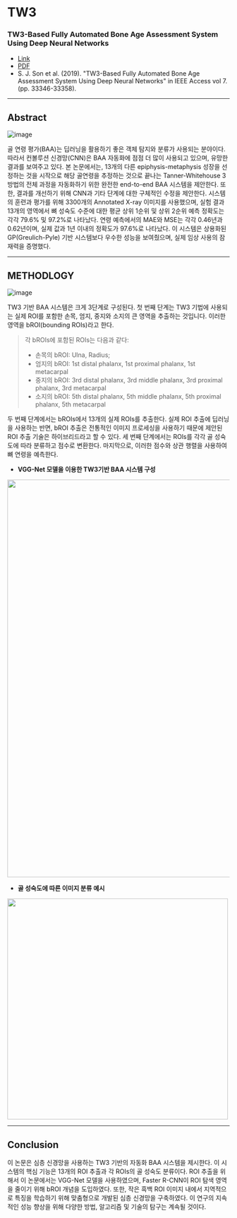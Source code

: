 # TW3
### TW3-Based Fully Automated Bone Age Assessment System Using Deep Neural Networks
- [Link](https://ieeexplore.ieee.org/document/8660640)
- [PDF](https://ieeexplore.ieee.org/stamp/stamp.jsp?arnumber=8660640)
- S. J. Son et al. (2019). "TW3-Based Fully Automated Bone Age Assessment System Using Deep Neural Networks" in IEEE Access vol 7. (pp. 33346-33358).

----------
## Abstract
![image](https://user-images.githubusercontent.com/121841464/228781311-7ebfa2d0-d44d-478c-b772-9fec63ec40c4.png)

골 연령 평가(BAA)는 딥러닝을 활용하기 좋은 객체 탐지와 분류가 사용되는 분야이다. 따라서 컨볼루션 신경망(CNN)은 BAA 자동화에 점점 더 많이 사용되고 있으며, 유망한 결과를 보여주고 있다. 본 논문에서는, 13개의 다른 epiphysis-metaphysis 성장을 선정하는 것을 시작으로 해당 골연령을 추정하는 것으로 끝나는 Tanner-Whitehouse 3 방법의 전체 과정을 자동화하기 위한 완전한 end-to-end BAA 시스템을 제안한다. 또한, 결과를 개선하기 위해 CNN과 기타 단계에 대한 구체적인 수정을 제안한다. 시스템의 훈련과 평가를 위해 3300개의 Annotated X-ray 이미지를 사용했으며, 실험 결과 13개의 영역에서 뼈 성숙도 수준에 대한 평균 상위 1순위 및 상위 2순위 예측 정확도는 각각 79.6% 및 97.2%로 나타났다. 연령 예측에서의 MAE와 MSE는 각각 0.46년과 0.62년이며, 실제 값과 1년 이내의 정확도가 97.6%로 나타났다. 이 시스템은 상용화된 GP(Greulich-Pyle) 기반 시스템보다 우수한 성능을 보여줬으며, 실제 임상 사용의 잠재력을 증명했다.

----------
## METHODLOGY
![image](https://user-images.githubusercontent.com/121841464/228777174-a270e7d2-4853-4d45-8e2c-a79c3dacfd82.png)

TW3 기반 BAA 시스템은 크게 3단계로 구성된다. 첫 번째 단계는 TW3 기법에 사용되는 실제 ROI를 포함한 손목, 엄지, 중지와 소지의 큰 영역을 추출하는 것입니다. 이러한 영역을 bROI(bounding ROIs)라고 한다.<br>
> 각 bROIs에 포함된 ROIs는 다음과 같다:
> - 손목의 bROI: Ulna, Radius;
> - 엄지의 bROI: 1st distal phalanx, 1st proximal phalanx, 1st metacarpal
> - 중지의 bROI: 3rd distal phalanx, 3rd middle phalanx, 3rd proximal phalanx, 3rd metacarpal
> - 소지의 bROI: 5th distal phalanx, 5th middle phalanx, 5th proximal phalanx, 5th metacarpal

두 번째 단계에서는 bROIs에서 13개의 실제 ROIs를 추출한다. 실제 ROI 추출에 딥러닝을 사용하는 반면, bROI 추출은 전통적인 이미지 프로세싱을 사용하기 때문에 제안된 ROI 추출 기술은 하이브리드라고 할 수 있다. 세 번째 단계에서는 ROls를 각각 골 성숙도에 따라 분류하고 점수로 변환한다. 마지막으로, 이러한 점수와 상관 행렬을 사용하여 뼈 연령을 예측한다.<br>
- **VGG-Net 모델을 이용한 TW3기반 BAA 시스템 구성**
<img src="https://user-images.githubusercontent.com/121841464/228790525-3c99fcff-c456-470c-81ab-f4d0a069b977.png" width="900">

- **골 성숙도에 따른 이미지 분류 예시**
<img src="https://user-images.githubusercontent.com/121841464/228793186-bc7a9e80-c92d-4182-a86b-c0ee3f189fc7.png" width="500">

----------
## Conclusion
이 논문은 심층 신경망을 사용하는 TW3 기반의 자동화 BAA 시스템을 제시한다. 이 시스템의 핵심 기능은 13개의 ROI 추출과 각 ROIs의 골 성숙도 분류이다. ROI 추출을 위해서 이 논문에서는 VGG-Net 모델을 사용하였으며, Faster R-CNN이 ROI 탐색 영역을 줄이기 위해 bROI 개념을 도입하였다. 또한, 작은 흑백 ROI 이미지 내에서 지역적으로 특징을 학습하기 위해 맞춤형으로 개발된 심층 신경망을 구축하였다. 이 연구의 지속적인 성능 향상을 위해 다양한 방법, 알고리즘 및 기술의 탐구는 계속될 것이다.

